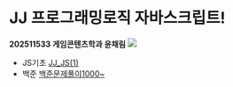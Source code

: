 # JJ 프로그래밍로직 자바스크립트!
**202511533 게임콘텐츠학과 윤채림**
![](![2023_스타정원_유채꽃-4](https://github.com/user-attachments/assets/4f0827e8-fda7-40c5-86da-528e9ad49a7e)
)
* JS기초
[JJ_JS(1)](https://github.com/yooneunseon/JJ_JavaScript/blob/main/JJ_JS(1).js)
* 백준
[백준문제풀이1000~]()
